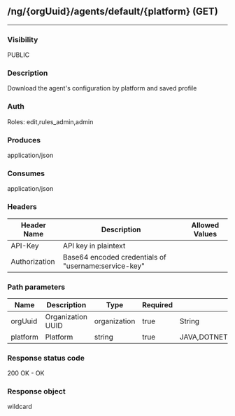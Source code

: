 ## /ng/{orgUuid}/agents/default/{platform} (GET)
---
### Visibility
PUBLIC
### Description
Download the agent&#x27;s configuration by platform and saved profile
### Auth
Roles: edit,rules_admin,admin
### Produces
application/json
### Consumes
application/json
### Headers
| Header Name | Description | Allowed Values |
| ----------- | ----------- | ----------- |
| API-Key | API key in plaintext |  |
| Authorization | Base64 encoded credentials of &quot;username:service-key&quot; |  |
### Path parameters
| Name | Description | Type | Required | Allowed Values |
| ----------- | ----------- | ----------- | ----------- | ----------- |
| orgUuid | Organization UUID | organization | true | String |
| platform | Platform | string | true | JAVA,DOTNET,DOTNET_CORE,DOTNET_CORE_INSTALLER_FOR_IIS |
### Response status code
200 OK - OK
### Response object
wildcard
